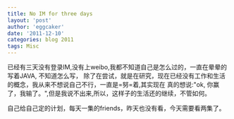 ```yaml
---
title: No IM for three days 
layout: 'post'
author: 'eggcaker'
date: '2011-12-10'
categories: blog 2011
tags: Misc
---
```



已经有三天没有登录IM,没有上weibo,我都不知道自己是怎么过的，一直在晕晕的写着JAVA, 不知道怎么写，
除了在尝试，就是在研究，现在已经没有工作和生活的概念，我从来不想说自己不行，一直是=努=着,其实现在 真的想说:"ok,
你赢了，我输了。",但是我说不出来,所以，这样子的生活还的继续，不管如何。

自己给自己定的计划，每天一集的friends，昨天也没有看，今天需要看两集了。


